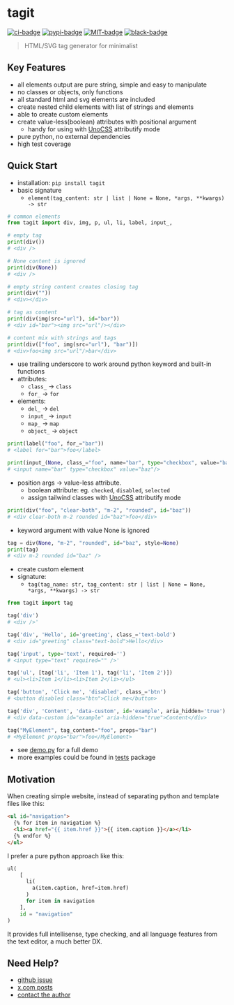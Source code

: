 # tagit

[![ci-badge]][ci-url] [![pypi-badge]][pypi-url] [![MIT-badge]][MIT-url] [![black-badge]][black-url]

> HTML/SVG tag generator for minimalist

## Key Features

- all elements output are pure string, simple and easy to manipulate
- no classes or objects, only functions
- all standard html and svg elements are included
- create nested child elements with list of strings and elements
- able to create custom elements
- create value-less(boolean) attributes with positional argument
    - handy for using with [UnoCSS] attributify mode
- pure python, no external dependencies
- high test coverage

## Quick Start

- installation: `pip install tagit`
- basic signature
    - `element(tag_content: str | list | None = None, *args, **kwargs) -> str`

```python
# common elements
from tagit import div, img, p, ul, li, label, input_,

# empty tag
print(div())
# <div />

# None content is ignored
print(div(None))
# <div />

# empty string content creates closing tag
print(div(""))
# <div></div>

# tag as content
print(div(img(src="url"), id="bar"))  
# <div id="bar"><img src="url"/></div>

# content mix with strings and tags
print(div(["foo", img(src="url"), "bar")])
# <div>foo<img src="url"/>bar</div>
```

- use trailing underscore to work around python keyword and built-in functions
- attributes:
    - `class_` -> `class`
    - `for_` -> `for`
- elements:
    - `del_` -> `del`
    - `input_` -> `input`
    - `map_` -> `map`
    - `object_` -> `object`

```python
print(label("foo", for_="bar"))
# <label for="bar">foo</label>

print(input_(None, class_="foo", name="bar", type="checkbox", value="baz"))
# <input name="bar" type="checkbox" value="baz"/>
```

- position args -> value-less attribute.
    - boolean attribute: eg. `checked`, `disabled`, `selected`
    - assign tailwind classes with [UnoCSS] attributify mode

```python
print(div("foo", "clear-both", "m-2", "rounded", id="baz"))
# <div clear-both m-2 rounded id="baz">foo</div>
```

- keyword argument with value None is ignored

```python
tag = div(None, "m-2", "rounded", id="baz", style=None) 
print(tag)  
# <div m-2 rounded id="baz" />
```

- create custom element
- signature:
    - `tag(tag_name: str, tag_content: str | list | None = None, *args, **kwargs) -> str`

```python
from tagit import tag

tag('div')
# <div />'

tag('div', 'Hello', id='greeting', class_='text-bold')
# <div id="greeting" class="text-bold">Hello</div>

tag('input', type='text', required='')
# <input type="text" required="" />'

tag('ul', [tag('li', 'Item 1'), tag('li', 'Item 2')])
# <ul><li>Item 1</li><li>Item 2</li></ul>

tag('button', 'Click me', 'disabled', class_='btn')
# <button disabled class="btn">Click me</button>

tag('div', 'Content', 'data-custom', id='example', aria_hidden='true')
# <div data-custom id="example" aria-hidden="true">Content</div>

tag("MyElement", tag_content="foo", props="bar")
# <MyElement props="bar">foo</MyElement>
```

- see [demo.py] for a full demo
- more examples could be found in [tests] package

## Motivation

When creating simple website, instead of separating python and template files like this:

```html
<ul id="navigation">
  {% for item in navigation %}
  <li><a href="{{ item.href }}">{{ item.caption }}</a></li>
  {% endfor %}
</ul>
```

I prefer a pure python approach like this:

```python
ul(
    [
      li(
        a(item.caption, href=item.href)
      )
      for item in navigation
    ],
    id = "navigation"
)
```

It provides full intellisense, type checking, and all language features from the text editor, a much better DX.

## Need Help?

- [github issue]
- [x.com posts]
- [contact the author]

[black-badge]: https://img.shields.io/badge/code%20style-black-000000.svg
[black-url]: https://github.com/psf/black
[ci-badge]: https://github.com/hoishing/tagit/actions/workflows/ci.yml/badge.svg
[ci-url]: https://github.com/hoishing/tagit/actions/workflows/ci.yml
[contact the author]: https://hoishing.github.io
[demo.py]: https://github.com/hoishing/tagit/blob/main/demo.py
[github issue]: https://github.com/hoishing/tagit/issues
[MIT-badge]: https://img.shields.io/github/license/hoishing/tagit
[MIT-url]: https://opensource.org/licenses/MIT
[pypi-badge]: https://img.shields.io/pypi/v/tagit
[pypi-url]: https://pypi.org/project/tagit/
[tests]: https://github.com/hoishing/tagit/blob/main/tests/test_main.py
[UnoCSS]: https://github.com/unocss/unocss
[x.com posts]: https://x.com/hoishing
